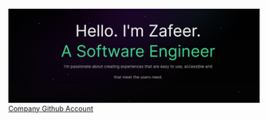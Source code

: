 ![SS](https://raw.githubusercontent.com/ZafeerMahmood/ZafeerMahmood/main/image.png)
[Company Github Account](https://github.com/ZafeerTaxGPT)
<!--
**ZafeerMahmood/ZafeerMahmood** is a ✨ _special_ ✨ repository because its `README.md` (this file) appears on your GitHub profile.

Here are some ideas to get you started:

- 🔭 I’m currently working on ...
- 🌱 I’m currently learning ...
- 👯 I’m looking to collaborate on ...
- 🤔 I’m looking for help with ...
- 💬 Ask me about ...
- 📫 How to reach me: ...
- 😄 Pronouns: ...
- ⚡ Fun fact: ...
-->
